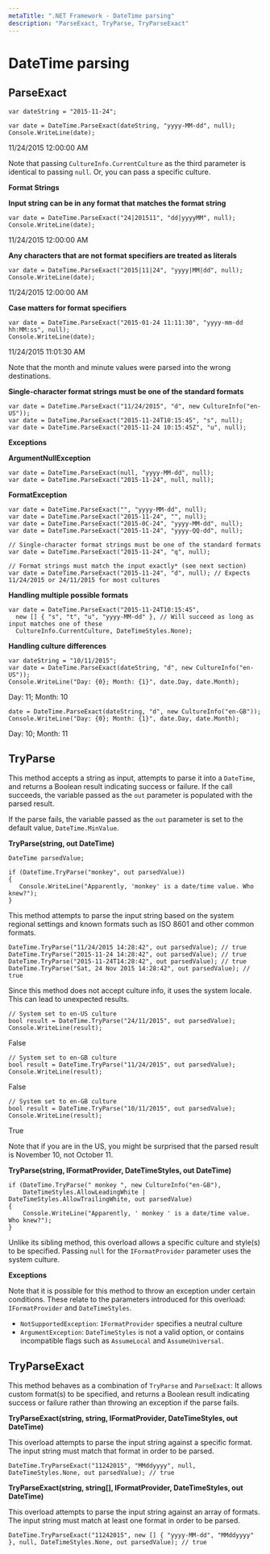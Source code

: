```yaml
---
metaTitle: ".NET Framework - DateTime parsing"
description: "ParseExact, TryParse, TryParseExact"
---
```


# DateTime parsing



## ParseExact


```dotnet
var dateString = "2015-11-24";

var date = DateTime.ParseExact(dateString, "yyyy-MM-dd", null);
Console.WriteLine(date);

```

> 
11/24/2015 12:00:00 AM


Note that passing `CultureInfo.CurrentCulture` as the third parameter is identical to passing `null`. Or, you can pass a specific culture.

**Format Strings**

**Input string can be in any format that matches the format string**

```dotnet
var date = DateTime.ParseExact("24|201511", "dd|yyyyMM", null);
Console.WriteLine(date);

```

> 
11/24/2015 12:00:00 AM


**Any characters that are not format specifiers are treated as literals**

```dotnet
var date = DateTime.ParseExact("2015|11|24", "yyyy|MM|dd", null);
Console.WriteLine(date);

```

> 
11/24/2015 12:00:00 AM


**Case matters for format specifiers**

```dotnet
var date = DateTime.ParseExact("2015-01-24 11:11:30", "yyyy-mm-dd hh:MM:ss", null);
Console.WriteLine(date);

```

> 
11/24/2015 11:01:30 AM


Note that the month and minute values were parsed into the wrong destinations.

**Single-character format strings must be one of the standard formats**

```dotnet
var date = DateTime.ParseExact("11/24/2015", "d", new CultureInfo("en-US"));
var date = DateTime.ParseExact("2015-11-24T10:15:45", "s", null);
var date = DateTime.ParseExact("2015-11-24 10:15:45Z", "u", null);

```

**Exceptions**

**ArgumentNullException**

```dotnet
var date = DateTime.ParseExact(null, "yyyy-MM-dd", null);
var date = DateTime.ParseExact("2015-11-24", null, null);

```

**FormatException**

```dotnet
var date = DateTime.ParseExact("", "yyyy-MM-dd", null);
var date = DateTime.ParseExact("2015-11-24", "", null);
var date = DateTime.ParseExact("2015-0C-24", "yyyy-MM-dd", null);
var date = DateTime.ParseExact("2015-11-24", "yyyy-QQ-dd", null);

// Single-character format strings must be one of the standard formats
var date = DateTime.ParseExact("2015-11-24", "q", null);

// Format strings must match the input exactly* (see next section)
var date = DateTime.ParseExact("2015-11-24", "d", null); // Expects 11/24/2015 or 24/11/2015 for most cultures

```

**Handling multiple possible formats**

```dotnet
var date = DateTime.ParseExact("2015-11-24T10:15:45", 
  new [] { "s", "t", "u", "yyyy-MM-dd" }, // Will succeed as long as input matches one of these
  CultureInfo.CurrentCulture, DateTimeStyles.None);

```

**Handling culture differences**

```dotnet
var dateString = "10/11/2015";
var date = DateTime.ParseExact(dateString, "d", new CultureInfo("en-US"));
Console.WriteLine("Day: {0}; Month: {1}", date.Day, date.Month);

```

> 
Day: 11; Month: 10


```dotnet
date = DateTime.ParseExact(dateString, "d", new CultureInfo("en-GB"));
Console.WriteLine("Day: {0}; Month: {1}", date.Day, date.Month);

```

> 
Day: 10; Month: 11




## TryParse


This method accepts a string as input, attempts to parse it into a `DateTime`, and returns a Boolean result indicating success or failure. If the call succeeds, the variable passed as the `out` parameter is populated with the parsed result.

If the parse fails, the variable passed as the `out` parameter is set to the default value, `DateTime.MinValue`.

**TryParse(string, out DateTime)**

```dotnet
DateTime parsedValue;

if (DateTime.TryParse("monkey", out parsedValue))
{
   Console.WriteLine("Apparently, 'monkey' is a date/time value. Who knew?");
}

```

This method attempts to parse the input string based on the system regional settings and known formats such as ISO 8601 and other common formats.

```dotnet
DateTime.TryParse("11/24/2015 14:28:42", out parsedValue); // true
DateTime.TryParse("2015-11-24 14:28:42", out parsedValue); // true
DateTime.TryParse("2015-11-24T14:28:42", out parsedValue); // true
DateTime.TryParse("Sat, 24 Nov 2015 14:28:42", out parsedValue); // true

```

Since this method does not accept culture info, it uses the system locale. This can lead to unexpected results.

```dotnet
// System set to en-US culture
bool result = DateTime.TryParse("24/11/2015", out parsedValue);
Console.WriteLine(result);

```

> 
False


```dotnet
// System set to en-GB culture
bool result = DateTime.TryParse("11/24/2015", out parsedValue);
Console.WriteLine(result);

```

> 
False


```dotnet
// System set to en-GB culture
bool result = DateTime.TryParse("10/11/2015", out parsedValue);
Console.WriteLine(result);

```

> 
True


Note that if you are in the US, you might be surprised that the parsed result is November 10, not October 11.

**TryParse(string, IFormatProvider, DateTimeStyles, out DateTime)**

```dotnet
if (DateTime.TryParse(" monkey ", new CultureInfo("en-GB"),
    DateTimeStyles.AllowLeadingWhite | DateTimeStyles.AllowTrailingWhite, out parsedValue)
{
    Console.WriteLine("Apparently, ' monkey ' is a date/time value. Who knew?");
}

```

Unlike its sibling method, this overload allows a specific culture and style(s) to be specified. Passing `null` for the `IFormatProvider` parameter uses the system culture.

**Exceptions**

Note that it is possible for this method to throw an exception under certain conditions. These relate to the parameters introduced for this overload: `IFormatProvider` and `DateTimeStyles`.

- `NotSupportedException`: `IFormatProvider` specifies a neutral culture
- `ArgumentException`: `DateTimeStyles` is not a valid option, or contains incompatible flags such as `AssumeLocal` and `AssumeUniversal`.



## TryParseExact


This method behaves as a combination of `TryParse` and `ParseExact`: It allows custom format(s) to be specified, and returns a Boolean result indicating success or failure rather than throwing an exception if the parse fails.

**TryParseExact(string, string, IFormatProvider, DateTimeStyles, out DateTime)**

This overload attempts to parse the input string against a specific format. The input string must match that format in order to be parsed.

```dotnet
DateTime.TryParseExact("11242015", "MMddyyyy", null, DateTimeStyles.None, out parsedValue); // true

```

**TryParseExact(string, string[], IFormatProvider, DateTimeStyles, out DateTime)**

This overload attempts to parse the input string against an array of formats. The input string must match at least one format in order to be parsed.

```dotnet
DateTime.TryParseExact("11242015", new [] { "yyyy-MM-dd", "MMddyyyy" }, null, DateTimeStyles.None, out parsedValue); // true

```

